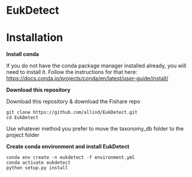 # EukDetect

# Installation

**Install conda**

If you do not have the conda package manager installed already, you will need to install it. Follow the instructions for that here: https://docs.conda.io/projects/conda/en/latest/user-guide/install/

**Download this repository**

Download this repository & download the Fishare repo
```
git clone https://github.com/allind/EukDetect.git
cd EukDetect
```
Use whatever method you prefer to move the taxonomy_db folder to the project folder

**Create conda environment and install EukDetect**
```
conda env create -n eukdetect -f environment.yml
conda activate eukdetect
python setup.py install
```
